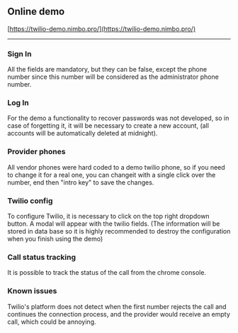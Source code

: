 
## Online demo

[https://twilio-demo.nimbo.pro/](https://twilio-demo.nimbo.pro/)

***
### Sign In
All the fields are mandatory, but they can be false, except the phone number since this number will be considered as the administrator phone number.

### Log In
For the demo a functionality to recover passwords was not developed, so in case of forgetting it, it will be necessary to create a new account, (all accounts will be automatically deleted at midnight).

### Provider phones
All vendor phones were hard coded to a demo twilio phone, so if you need to change it for a real one, you can changeit with a single click over the number, end then "intro key" to save the changes.

### Twilio config
To configure Twilio, it is necessary to click on the top right dropdown button. A modal will appear with the twilio fields.
(The information will be stored in data base so it is highly recommended to destroy the configuration when you finish using the demo)

### Call status tracking
It is possible to track the status of the call from the chrome console.

### Known issues
Twilio's platform does not detect when the first number rejects the call and continues the connection process, and the provider would receive an empty call, which could be annoying.
